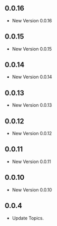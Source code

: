## 0.0.16

- New Version 0.0.16


## 0.0.15

- New Version 0.0.15


## 0.0.14

- New Version 0.0.14


## 0.0.13

- New Version 0.0.13


## 0.0.12

- New Version 0.0.12


## 0.0.11

- New Version 0.0.11


## 0.0.10

- New Version 0.0.10


## 0.0.4

- Update Topics.
